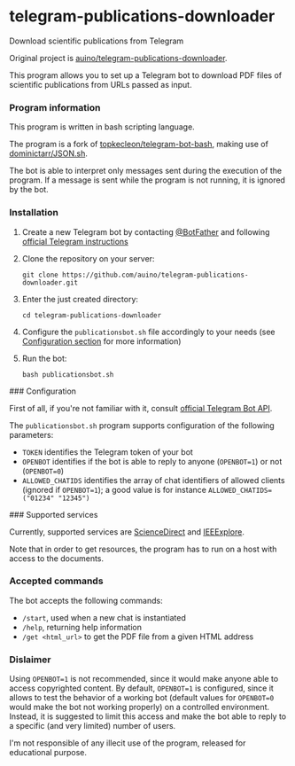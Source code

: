 # telegram-publications-downloader
Download scientific publications from Telegram

Original project is [auino/telegram-publications-downloader](https://github.com/auino/telegram-publications-downloader).

This program allows you to set up a Telegram bot to download PDF files of scientific publications from URLs passed as input.

### Program information

This program is written in bash scripting language.

The program is a fork of [topkecleon/telegram-bot-bash](https://github.com/topkecleon/telegram-bot-bash), making use of [dominictarr/JSON.sh](https://github.com/dominictarr/JSON.sh).

The bot is able to interpret only messages sent during the execution of the program.
If a message is sent while the program is not running, it is ignored by the bot.

### Installation

 1. Create a new Telegram bot by contacting [@BotFather](http://telegram.me/botfather) and following [official Telegram instructions](https://core.telegram.org/bots#botfather)
 2. Clone the repository on your server:

    ```
    git clone https://github.com/auino/telegram-publications-downloader.git
    ```

 3. Enter the just created directory:

    ```
    cd telegram-publications-downloader
    ```

 4. Configure the `publicationsbot.sh` file accordingly to your needs (see [Configuration section](https://github.com/auino/telegram-publications-downloader#configuration) for more information)
 5. Run the bot:

    ```
    bash publicationsbot.sh
    ```

### Configuration

First of all, if you're not familiar with it, consult [official Telegram Bot API](https://core.telegram.org/bots).

The `publicationsbot.sh` program supports configuration of the following parameters:
 * `TOKEN` identifies the Telegram token of your bot
 * `OPENBOT` identifies if the bot is able to reply to anyone (`OPENBOT=1`) or not (`OPENBOT=0`)
 * `ALLOWED_CHATIDS` identifies the array of chat identifiers of allowed clients (ignored if `OPENBOT=1`); a good value is for instance `ALLOWED_CHATIDS=("01234" "12345")`

### Supported services

Currently, supported services are [ScienceDirect](http://sciencedirect.com) and [IEEExplore](http://ieeexplore.ieee.org).

Note that in order to get resources, the program has to run on a host with access to the documents.

### Accepted commands

The bot accepts the following commands:
 * `/start`, used when a new chat is instantiated
 * `/help`, returning help information
 * `/get <html_url>` to get the PDF file from a given HTML address

### Dislaimer

Using `OPENBOT=1` is not recommended, since it would make anyone able to access copyrighted content.
By default, `OPENBOT=1` is configured, since it allows to test the behavior of a working bot (default values for `OPENBOT=0` would make the bot not working properly) on a controlled environment.
Instead, it is suggested to limit this access and make the bot able to reply to a specific (and very limited) number of users.

I'm not responsible of any illecit use of the program, released for educational purpose.
